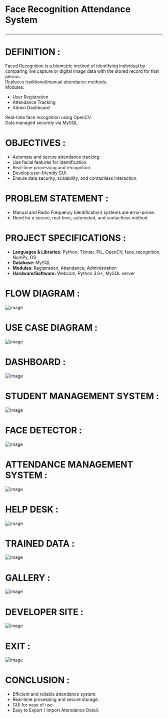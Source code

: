 # Face Recognition Attendance System <hr>

# DEFINITION : 
<p>Faced Recognition is a biometric method of identifying individual by comparing live capture or digital image data with the stored record for that person.<br>
Replaces traditional/manual attendance methods.<br>
Modules:<br>
  <ul>
    <li>User Registration</li>
    <li>Attendance Tracking</li>
     <li>Admin Dashboard</li>
  </ul>
Real-time face recognition using OpenCV.<br>
Data managed securely via MySQL.<br>
</p>

# OBJECTIVES : 
<ul>
<li> Automate and secure attendance tracking.</li>
<li>Use facial features for identification.</li>
<li>Real-time processing and recognition.</li> 
<li>Develop user-friendly GUI.</li>
  <li>Ensure data security, scalability, and contactless interaction.</li>
</ul>

# PROBLEM STATEMENT :
<ul>
<li>Manual and Radio Frequency Identification) systems are error-prone.</li>
<li>Need for a secure, real-time, automated, and contactless method.</li>
</ul>

# PROJECT SPECIFICATIONS :
<ul>
 <li><b>Languages & Libraries:</b> Python, Tkinter, PIL, OpenCV, face_recognition, NumPy, OS</li>
<li><b>Database: </b>MySQL</li>
<li><b>Modules: </b>Registration, Attendance, Administration</li>
<li><b>Hardware/Software:</b> Webcam, Python 3.6+, MySQL server</li>
</ul>

# FLOW DIAGRAM :
![image](https://github.com/user-attachments/assets/652d9c27-652b-4066-8f97-5bb5ef45a500)


# USE CASE DIAGRAM :
![image](https://github.com/user-attachments/assets/05611e4a-c4b8-4ee7-b7c1-6f23551c5d45)


# DASHBOARD :
![image](https://github.com/user-attachments/assets/c9d299d1-b710-44f3-9209-8ba988275560)


# STUDENT MANAGEMENT SYSTEM :
![image](https://github.com/user-attachments/assets/34c2dc57-e267-4a73-b21d-5defedd1c5ba)



# FACE DETECTOR :
![image](https://github.com/user-attachments/assets/9b2600eb-6295-4d96-b302-506d6da3f557)


# ATTENDANCE MANAGEMENT SYSTEM :
![image](https://github.com/user-attachments/assets/aad57d53-e872-4237-b54f-3d27dab9dca3)


# HELP DESK :
![image](https://github.com/user-attachments/assets/d19d404e-28a1-4e11-bd3d-1aec2a42c3b9)


# TRAINED DATA :
![image](https://github.com/user-attachments/assets/2db8ee38-ea9f-48f5-965f-6c2295d796ce)


# GALLERY :
![image](https://github.com/user-attachments/assets/48a95641-257f-4174-b3a5-485557c9580c)


# DEVELOPER SITE :
![image](https://github.com/user-attachments/assets/4cb72c1f-2432-4c1b-96cf-a19d2488cf68)

# EXIT : 
![image](https://github.com/user-attachments/assets/5dd06177-8eff-47aa-beed-1274937b0b08)

# CONCLUSION :
<ul>
<li>Efficient and reliable attendance system.</li>
<li>Real-time processing and secure storage.</li>
<li>GUI for ease of use.</li>
<li>Easy to Export / Import Attendance Detail.</li>
</ul>






